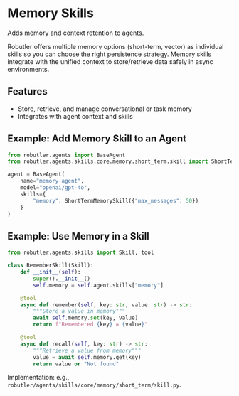 # Memory Skills

Adds memory and context retention to agents.

Robutler offers multiple memory options (short-term, vector) as individual skills so you can choose the right persistence strategy. Memory skills integrate with the unified context to store/retrieve data safely in async environments.

## Features
- Store, retrieve, and manage conversational or task memory
- Integrates with agent context and skills

## Example: Add Memory Skill to an Agent
```python
from robutler.agents import BaseAgent
from robutler.agents.skills.core.memory.short_term.skill import ShortTermMemorySkill

agent = BaseAgent(
    name="memory-agent",
    model="openai/gpt-4o",
    skills={
        "memory": ShortTermMemorySkill({"max_messages": 50})
    }
)
```

## Example: Use Memory in a Skill
```python
from robutler.agents.skills import Skill, tool

class RememberSkill(Skill):
    def __init__(self):
        super().__init__()
        self.memory = self.agent.skills["memory"]

    @tool
    async def remember(self, key: str, value: str) -> str:
        """Store a value in memory"""
        await self.memory.set(key, value)
        return f"Remembered {key} = {value}"

    @tool
    async def recall(self, key: str) -> str:
        """Retrieve a value from memory"""
        value = await self.memory.get(key)
        return value or "Not found"
```

Implementation: e.g., `robutler/agents/skills/core/memory/short_term/skill.py`.